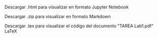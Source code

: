 Descargar .html para visualizar en formato Jupyter Notebook

Descargar .zip para visualizar en formato Markdown

Descargar .tex para visualizar el código del documento "TAREA Lab1.pdf" LaTeX
